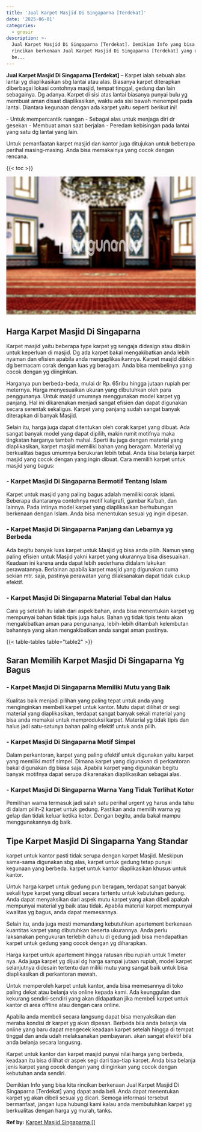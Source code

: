 ```yaml
---
title: 'Jual Karpet Masjid Di Singaparna [Terdekat]'
date: '2025-06-01'
categories:
  - grosir
description: >-
  Jual Karpet Masjid Di Singaparna [Terdekat]. Demikian Info yang bisa kita
  rincikan berkenaan Jual Karpet Masjid Di Singaparna [Terdekat] yang dapat anda
  be...
---
```


**Jual Karpet Masjid Di Singaparna \[Terdekat\]** – Karpet ialah sebuah alas lantai yg diaplikasikan sbg lantai atau alas. Biasanya karpet diterapkan diberbagai lokasi contohnya masjid, tempat tinggal, gedung dan lain sebagainya. Dg adanya. Karpet di sisi atas lantai biasanya punyai bulu yg membuat aman disaat diaplikasikan, waktu ada sisi bawah menempel pada lantai. Diantara kegunaan dengan ada karpet yaitu seperti berikut ini!

\- Untuk mempercantik ruangan - Sebagai alas untuk menjaga diri dr gesekan - Membuat aman saat berjalan - Peredam kebisingan pada lantai yang satu dg lantai yang lain.

Untuk pemanfaatan karpet masjid dan kantor juga ditujukan untuk beberapa perihal masing-masing. Anda bisa memakainya yang cocok dengan rencana.

{{< toc >}}

![Jual Karpet Masjid Di Singaparna [Terdekat]](/images/grosir-karpet-murah-69.png)

## Harga Karpet Masjid Di Singaparna

Karpet masjid yaitu beberapa type karpet yg sengaja didesign atau dibikin untuk keperluan di masjid. Dg ada karpet bakal mengakibatkan anda lebih nyaman dan efisien apabila anda mengaplikasikannya. Karpet masjid dibikin dg bermacam corak dengan luas yg beragam. Anda bisa membelinya yang cocok dengan yg diinginkan.

Harganya pun berbeda-beda, mulai dr Rp. 65ribu hingga jutaan rupiah per meternya. Harga menyesuaikan ukuran yang dibutuhkan oleh para penggunanya. Untuk masjid umumnya menggunakan model karpet yg panjang. Hal ini dikarenakan menjadi sangat efisien dan dapat digunakan secara serentak sekaligus. Karpet yang panjang sudah sangat banyak diterapkan di banyak Masjid.

Selain itu, harga juga dapat ditentukan oleh corak karpet yang dibuat. Ada sangat banyak model yang dapat dipilih, makin rumit motifnya maka tingkatan harganya tambah mahal. Sperti itu juga dengan material yang diaplikasikan, karpet masjid memiliki bahan yang beragam. Material yg berkualitas bagus umumnya berukuran lebih tebal. Anda bisa belanja karpet masjid yang cocok dengan yang ingin dibuat. Cara memilih karpet untuk masjid yang bagus:

### \- Karpet Masjid Di Singaparna Bermotif Tentang Islam

Karpet untuk masjid yang paling bagus adalah memiliki corak islami. Beberapa diantaranya contohnya motif kaligrafi, gambar Ka’bah, dan lainnya. Pada intinya model karpet yang diaplikasikan berhubungan berkenaan dengan Islam. Anda bisa menentukan sesuai yg ingin dipesan.

### \- Karpet Masjid Di Singaparna Panjang dan Lebarnya yg Berbeda

Ada begitu banyak luas karpet untuk Masjid yg bisa anda pilih. Namun yang paling efisien untuk Masjid yakni karpet yang ukurannya bisa disesuaikan. Keadaan ini karena anda dapat lebih sederhana didalam lakukan perawatannya. Berlainan apabila karpet masjid yang digunakan cuma sekian mtr. saja, pastinya perawatan yang dilaksanakan dapat tidak cukup efektif.

### \- Karpet Masjid Di Singaparna Material Tebal dan Halus

Cara yg setelah itu ialah dari aspek bahan, anda bisa menentukan karpet yg mempunyai bahan tidak tipis juga halus. Bahan yg tidak tipis tentu akan mengakibatkan aman para pengunanya, lebih-lebih ditambah kelembutan bahannya yang akan mengakibatkan anda sangat aman pastinya.

{{< table-tables table="table2" >}}

## Saran Memilih Karpet Masjid Di Singaparna Yg Bagus

### \- Karpet Masjid Di Singaparna Memiliki Mutu yang Baik

Kualitas baik menjadi pilihan yang paling tepat untuk anda yang menginginkan membeli karpet untuk kantor. Mutu dapat dilihat dr segi material yang diaplikasikan, terdapat sangat banyak sekali material yang bisa anda memakai untuk memproduksi karpet. Material yg tidak tipis dan halus jadi satu-satunya bahan paling efektif untuk anda pilih.

### \- Karpet Masjid Di Singaparna Motif Simpel

Dalam perkantoran, karpet yang paling efektif untuk digunakan yaitu karpet yang memiliki motif simpel. Dimana karpet yang digunakan di perkantoran bakal digunakan dg biasa saja. Apabila karpet yang digunakan begitu banyak motifnya dapat serupa dikarenakan diaplikasikan sebagai alas.

### \- Karpet Masjid Di Singaparna Warna Yang Tidak Terlihat Kotor

Pemilihan warna termasuk jadi salah satu perihal urgent yg harus anda tahu di dalam pilih-2 karpet untuk gedung. Pastikan anda memilih warna yg gelap dan tidak keluar ketika kotor. Dengan begitu, anda bakal mampu menggunakannya dg baik.

## Tipe Karpet Masjid Di Singaparna Yang Standar

karpet untuk kantor pasti tidak serupa dengan karpet Masjid. Meskipun sama-sama digunakan sbg alas, karpet untuk gedung tetap punyai kegunaan yang berbeda. karpet untuk kantor diaplikasikan khusus untuk kantor.

Untuk harga karpet untuk gedung pun beragam, terdapat sangat banyak sekali type karpet yang dibuat secara tertentu untuk kebutuhan gedung. Anda dapat menyaksikan dari aspek mutu karpet yang akan dibeli apakah mempunyai material yg baik atau tidak. Apabila material karpet mempunyai kwalitas yg bagus, anda dapat memesannya.

Selain itu, anda juga mesti memandang kebutuhkan apartement berkenaan kuantitas karpet yang dibutuhkan beserta ukurannya. Anda perlu laksanakan pengukuran terlebih dahulu di gedung jadi bisa mendapatkan karpet untuk gedung yang cocok dengan yg diharapkan.

Harga karpet untuk apartement hingga ratusan ribu rupiah untuk 1 meter nya. Ada juga karpet yg dijual dg harga sampai jutaan rupiah, model karpet selanjutnya didesain tertentu dan miliki mutu yang sangat baik untuk bisa diaplikasikan di perkantoran mewah.

Untuk memperoleh karpet untuk kantor, anda bisa memesannya di toko paling dekat atau belanja via online kepada kami. Ada keunggulan dan kekurang sendiri-sendiri yang akan didapatkan jika membeli karpet untuk kantor di area offline atau dengan cara online.

Apabila anda membeli secara langsung dapat bisa menyaksikan dan meraba kondisi dr karpet yg akan dipesan. Berbeda bila anda belanja via online yang baru dapat mengecek keadaan karpet setelah hingga di tempat tinggal dan anda udah melaksanakan pembayaran. akan sangat efektif bila anda belanja secara langusng.

Karpet untuk kantor dan karpet masjid punyai nilai harga yang berbeda, keadaan itu bisa dilihat dr aspek segi dari tiap-tiap karpet. Anda bisa belanja jenis karpet yang cocok dengan yang diinginkan yang cocok dengan kebutuhan anda sendiri.

Demikian Info yang bisa kita rincikan berkenaan Jual Karpet Masjid Di Singaparna \[Terdekat\] yang dapat anda beli. Anda dapat menentukan karpet yg akan dibeli sesuai yg dicari. Semoga informasi tersebut bermanfaat, jangan lupa hubungi kami kalau anda membutuhkan karpet yg berkualitas dengan harga yg murah, tanks.

**Ref by:**  [Karpet Masjid Singaparna []](https://id.wikipedia.org/wiki/Karpet)
